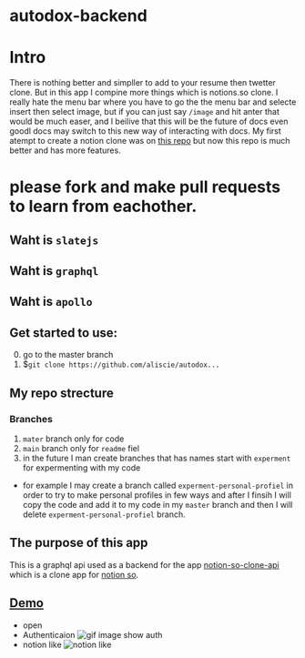 # autodox-backend

# Intro

There is nothing better and simpller to add to your resume then twetter clone. But in this app I compine more things which is notions.so clone. I really hate the menu bar where you have to go the the menu bar and selecte insert then select image, but if you can just say `/image` and hit anter that would be much easer, and I beilive that this will be the future of docs even goodl docs may switch to this new way of interacting with docs. My first atempt to create a notion clone was on [this repo](https://github.com/aliscie/Learning-webstack-from-cloning-notion.so) but now this repo is much better and has more features.

# please fork and make pull requests to learn from eachother.

## Waht is `slatejs`

## Waht is `graphql`

## Waht is `apollo`

## Get started to use:

0. go to the master branch
1. \$`git clone https://github.com/aliscie/autodox...`

## My repo strecture

### Branches

1. `mater` branch only for code
2. `main` branch only for `readme` fiel
3. in the future I man create branches that has names start with `experment` for expermenting with my code

- for example I may create a branch called `experment-personal-profiel` in order to try to make personal profiles in few ways and after I finsih I will copy the code and add it to my code in my `master` branch and then I will delete `experment-personal-profiel` branch.

## The purpose of this app

This is a graphql api used as a backend for the app [notion-so-clone-api]() which is a clone app for [notion so](https://www.notion.so/).

## [Demo](firebase)

- open
- Authenticaion ![gif image show auth](https://media.giphy.com/media/v5dt7NXuEWlJCELSOz/giphy.gif)
- notion like ![notion like](https://media.giphy.com/media/Xsd62dsYUHW36sNYx9/giphy.gif)

